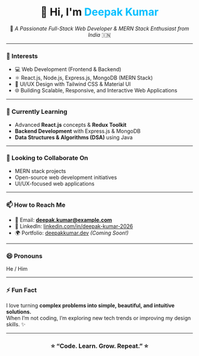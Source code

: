 <h1 align="center">👋 Hi, I'm <span style="color:#00bfff;">Deepak Kumar</span></h1>

<p align="center">
  🚀 <em>A Passionate Full-Stack Web Developer & MERN Stack Enthusiast from India</em> 🇮🇳
</p>

---

### 👀 Interests
- 💻 Web Development (Frontend & Backend)
- ⚛️ React.js, Node.js, Express.js, MongoDB (MERN Stack)
- 🎨 UI/UX Design with Tailwind CSS & Material UI
- 🌐 Building Scalable, Responsive, and Interactive Web Applications

---

### 🌱 Currently Learning
- Advanced **React.js** concepts & **Redux Toolkit**
- **Backend Development** with Express.js & MongoDB
- **Data Structures & Algorithms (DSA)** using Java

---

### 💞️ Looking to Collaborate On
- MERN stack projects  
- Open-source web development initiatives  
- UI/UX-focused web applications  

---

### 📫 How to Reach Me
- 📧 Email: **deepak.kumar@example.com**  
- 💼 LinkedIn: [linkedin.com/in/deepak-kumar-2026](https://www.linkedin.com/in/deepak-kumar-2026)  
- 🌍 Portfolio: [deepakkumar.dev](#) *(Coming Soon!)*  

---

### 😄 Pronouns
He / Him  

---

### ⚡ Fun Fact
I love turning **complex problems into simple, beautiful, and intuitive solutions.**  
When I’m not coding, I’m exploring new tech trends or improving my design skills. ✨  

---

<h3 align="center">⭐ “Code. Learn. Grow. Repeat.” ⭐</h3>
